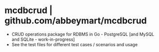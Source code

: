 # mcdbcrud | github.com/abbeymart/mcdbcrud

- CRUD operations package for RDBMS in Go - PostgreSQL [and MySQL and SQLite - work-in-progress]
- See the test files for different test cases / scenarios and usage
